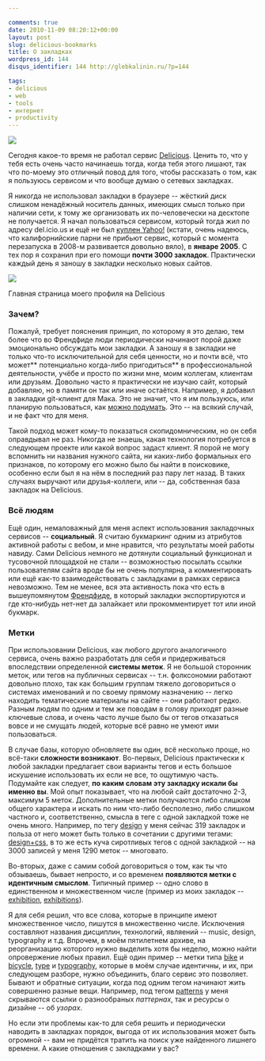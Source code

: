 ```yaml
---

comments: true
date: 2010-11-09 08:20:12+00:00
layout: post
slug: delicious-bookmarks
title: О закладках
wordpress_id: 144
disqus_identifier: 144 http://glebkalinin.ru/?p=144

tags:
- delicious
- web
- tools
- интернет
- productivity
---
```


![](http://glebkalinin.ru/featured/2010/11/delicious.jpg)

Сегодня какое-то время не работал сервис [Delicious](http://delicious.com). Ценить то, что у тебя есть очень часто начинаешь тогда, когда тебя этого лишают, так что по-моему это отличный повод для того, чтобы рассказать о том, как я пользуюсь сервисом и что вообще думаю о сетевых закладках.

Я никогда не использовал закладки в браузере -- жёсткий диск слишком ненадёжный носитель данных, имеющих смысл только при наличии сети, к тому же организовать их по-человечески на десктопе не получается. Я начал пользоваться сервисом, который тогда жил по адресу del.icio.us и ещё не был [куплен Yahoo!](http://www.crunchbase.com/company/delicious) (кстати, очень надеюсь, что калифорнийские парни не прибьют сервис, который с момента перезапуска в 2008-м развивается довольно вяло), в **январе 2005**. С тех пор я сохранил при его помощи **почти 3000 закладок**. Практически каждый день я заношу в закладки несколько новых сайтов.

<!-- more -->



[![](http://glebkalinin.ru/featured/2010/11/delicious-glebis.png)](http://delicious/glebis)




Главная страница моего профиля на Delicious





### Зачем?



Пожалуй, требует пояснения принцип, по которому я это делаю, тем более что во Френдфиде люди периодически начинают порой даже эмоционально обсуждать мои закладки. А заношу я в закладки не только что-то исключительной для себя ценности, но и почти всё, что может** потенциально когда-либо пригодиться** в профессиональной деятельности, учёбе и просто по жизни мне, моим коллегам, клиентам или друзьям. Довольно часто я практически не изучаю сайт, который добавляю, но в памяти он так или иначе остаётся. Например, я добавил в закладки git-клиент для Мака. Это не значит, что я им пользуюсь, или планирую пользоваться, как [можно подумать](http://friendfeed.com/glebis/fd7f0291/tower-most-powerful-git-client-for-mac). Это -- на всякий случай, и не факт что для меня.

Такой подход может кому-то показаться скопидомническим, но он себя оправдывал не раз. Никогда не знаешь, какая технология потребуется в следующем проекте или какой вопрос задаст клиент. Я порой не могу вспомнить ни названия нужного сайта, ни каких-либо формальных его признаков, по которому его можно было бы найти в поисковике, особенно если был я на нём в последний раз пару лет назад. В таких случаях выручают или друзья-коллеги, или -- да, собственная база закладок на Delicious. 



### Всё людям



Ещё один, немаловажный для меня аспект использования закладочных сервисов -- **социальный**. Я считаю букмаркинг одним из атрибутов активной работы с вебом, и мне нравится, что результаты моей работы навиду. Сами Delicious немного не дотянули социальный функционал и тусовочной площадкой не стали -- возможностью посылать ссылки пользователям сайта вроде бы не очень популярна, а комментировать или ещё как-то взаимодействовать с закладками в рамках сервиса невозможно. Тем не менее, вся эта активность пока что есть в вышеупомянутом [Френдфиде](http://friendfeed.com/glebis), в который закладки экспортируются и где кто-нибудь нет-нет да залайкает или прокомментирует тот или иной букмарк.



### Метки



При использовании Delicious, как любого другого аналогичного сервиса, очень важно разработать для себя и придерживаться впоследствии определенной **системы меток**. Я не большой сторонник меток, или тегов на публичных сервисах -- т.н. фолксономии работают довольно плохо, так как большим группам тяжело договориться о системах именований и по своему прямому назначению -- легко находить тематические материалы на сайте -- они работают редко. Разным людям по одним и тем же поводам в голову приходят разные ключевые слова, и очень часто лучше было бы от тегов отказаться вовсе и не смущать людей, которые всё равно не умеют ими пользоваться.

В случае базы, которую обновляете вы один, всё несколько проще, но всё-таки **сложности возникают**. Во-первых, Delicious практически к любой закладки предлагает свои варианты тегов и есть большое искушение использовать их если не все, то ощутимую часть. Подумайте как следует, **по каким словам эту закладку искали бы именно вы**. Мой опыт показывает, что на любой сайт достаточно 2-3, максимум 5 меток. Дополнительные метки получаются либо слишком общего характера и искать по ним что-либо бесполезно, либо слишком частного и, соответственно, смысла в теге с одной закладкой тоже не очень много. Например, по тегу [design](http://www.delicious.com/glebis/design) у меня сейчас 319 закладок и польза от него может быть только в сочетании с другими тегами: [design+css](http://www.delicious.com/glebis/design+type), в то же есть куча сиротливых тегов с одной закладкой -- на 3000 записей у меня 1290 меток -- многовато.


Во-вторых, даже с самим собой договориться о том, как ты что обзываешь, бывает непросто, и со временем **появляются метки с идентичным смыслом**. Типичный пример -- одно слово в единственном и множественном числе (пример из моих закладок -- [exhibition](http://www.delicious.com/glebis/exhibition), [exhibitions](http://www.delicious.com/glebis/exhibitions)).

Я для себя решил, что все слова, которые в принципе имеют множественное число, пишутся в множественно числе. Исключения составляют названия дисциплин, технологий, являений -- music, design, typography и т.д. Впрочем, в моём пятилетнем архиве, на реорганизацию которого нужно выделить хотя бы неделю, можно найти опровержение любых правил. Ещё один пример -- метки типа [bike](http://www.delicious.com/glebis/bike) и [bicycle](http://www.delicious.com/glebis/bicycle), [type](http://www.delicious.com/glebis/type) и [typography](http://www.delicious.com/glebis/typography), которые в моём случае идентичны, и их, при следующем разборе, нужно объединить, благо сервис это позволяет. Бывают и обратные ситуации, когда под одним тегом начинают жить совершенно разные вещи. Например, под тегом [patterns](http://www.delicious.com/glebis/bicycle) у меня скрываются ссылки о разнообраных _паттернах_, так и ресурсы о дизайне -- об _узорах_.


Но если эти проблемы как-то для себя решить и периодически наводить в закладках порядок, выгода от их использования может быть огромной -- вам не придётся тратить на поиск уже найденного лишнего времени. А какие отношения с закладками у вас?
